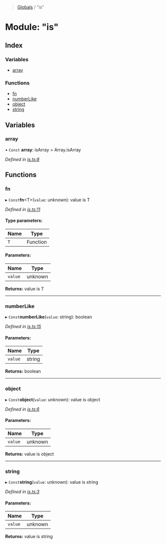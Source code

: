 > [Globals](../README.md) / "is"

# Module: "is"

## Index

### Variables

- [array](_is_.md#array)

### Functions

- [fn](_is_.md#fn)
- [numberLike](_is_.md#numberlike)
- [object](_is_.md#object)
- [string](_is_.md#string)

## Variables

### array

• `Const` **array**: isArray = Array.isArray

_Defined in [is.ts:8](https://github.com/kenoxa/beamwind/blob/main/packages/beamwind/src/is.ts#L8)_

## Functions

### fn

▸ `Const`**fn**\<T>(`value`: unknown): value is T

_Defined in [is.ts:11](https://github.com/kenoxa/beamwind/blob/main/packages/beamwind/src/is.ts#L11)_

#### Type parameters:

| Name | Type     |
| ---- | -------- |
| `T`  | Function |

#### Parameters:

| Name    | Type    |
| ------- | ------- |
| `value` | unknown |

**Returns:** value is T

---

### numberLike

▸ `Const`**numberLike**(`value`: string): boolean

_Defined in [is.ts:15](https://github.com/kenoxa/beamwind/blob/main/packages/beamwind/src/is.ts#L15)_

#### Parameters:

| Name    | Type   |
| ------- | ------ |
| `value` | string |

**Returns:** boolean

---

### object

▸ `Const`**object**(`value`: unknown): value is object

_Defined in [is.ts:6](https://github.com/kenoxa/beamwind/blob/main/packages/beamwind/src/is.ts#L6)_

#### Parameters:

| Name    | Type    |
| ------- | ------- |
| `value` | unknown |

**Returns:** value is object

---

### string

▸ `Const`**string**(`value`: unknown): value is string

_Defined in [is.ts:3](https://github.com/kenoxa/beamwind/blob/main/packages/beamwind/src/is.ts#L3)_

#### Parameters:

| Name    | Type    |
| ------- | ------- |
| `value` | unknown |

**Returns:** value is string
